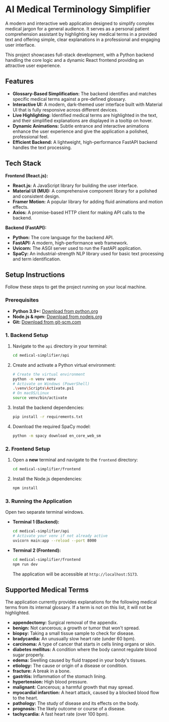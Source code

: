 # AI Medical Terminology Simplifier

A modern and interactive web application designed to simplify complex medical jargon for a general audience. It serves as a personal patient comprehension assistant by highlighting key medical terms in a provided text and offering simple, clear explanations in a professional and engaging user interface.

This project showcases full-stack development, with a Python backend handling the core logic and a dynamic React frontend providing an attractive user experience.

## Features

* **Glossary-Based Simplification:** The backend identifies and matches specific medical terms against a pre-defined glossary.
* **Interactive UI:** A modern, dark-themed user interface built with Material UI that is fully responsive across different devices.
* **Live Highlighting:** Identified medical terms are highlighted in the text, and their simplified explanations are displayed in a tooltip on hover.
* **Dynamic Animations:** Subtle entrance and interactive animations enhance the user experience and give the application a polished, professional feel.
* **Efficient Backend:** A lightweight, high-performance FastAPI backend handles the text processing.

## Tech Stack

**Frontend (React.js):**

* **React.js:** A JavaScript library for building the user interface.
* **Material UI (MUI):** A comprehensive component library for a polished and consistent design.
* **Framer Motion:** A popular library for adding fluid animations and motion effects.
* **Axios:** A promise-based HTTP client for making API calls to the backend.

**Backend (FastAPI):**

* **Python:** The core language for the backend API.
* **FastAPI:** A modern, high-performance web framework.
* **Uvicorn:** The ASGI server used to run the FastAPI application.
* **SpaCy:** An industrial-strength NLP library used for basic text processing and term identification.

## Setup Instructions

Follow these steps to get the project running on your local machine.

### Prerequisites

* **Python 3.9+:** [Download from python.org](https://www.python.org/downloads/)
* **Node.js & npm:** [Download from nodejs.org](https://nodejs.org/en/download/)
* **Git:** [Download from git-scm.com](https://git-scm.com/downloads)

### 1. Backend Setup

1.  Navigate to the `api` directory in your terminal:
    ```bash
    cd medical-simplifier/api
    ```
2.  Create and activate a Python virtual environment:
    ```bash
    # Create the virtual environment
    python -m venv venv
    # Activate on Windows (PowerShell)
    .\venv\Scripts\Activate.ps1
    # On macOS/Linux
    source venv/bin/activate
    ```
3.  Install the backend dependencies:
    ```bash
    pip install -r requirements.txt
    ```
4.  Download the required SpaCy model:
    ```bash
    python -m spacy download en_core_web_sm
    ```

### 2. Frontend Setup

1.  Open a **new** terminal and navigate to the `frontend` directory:
    ```bash
    cd medical-simplifier/frontend
    ```
2.  Install the Node.js dependencies:
    ```bash
    npm install
    ```

### 3. Running the Application

Open two separate terminal windows.

* **Terminal 1 (Backend):**
    ```bash
    cd medical-simplifier/api
    # Activate your venv if not already active
    uvicorn main:app --reload --port 8000
    ```
* **Terminal 2 (Frontend):**
    ```bash
    cd medical-simplifier/frontend
    npm run dev
    ```
    The application will be accessible at `http://localhost:5173`.

## Supported Medical Terms

The application currently provides explanations for the following medical terms from its internal glossary. If a term is not on this list, it will not be highlighted.

* **appendectomy:** Surgical removal of the appendix.
* **benign:** Not cancerous; a growth or tumor that won't spread.
* **biopsy:** Taking a small tissue sample to check for disease.
* **bradycardia:** An unusually slow heart rate (under 60 bpm).
* **carcinoma:** A type of cancer that starts in cells lining organs or skin.
* **diabetes mellitus:** A condition where the body cannot regulate blood sugar properly.
* **edema:** Swelling caused by fluid trapped in your body's tissues.
* **etiology:** The cause or origin of a disease or condition.
* **fracture:** A break in a bone.
* **gastritis:** Inflammation of the stomach lining.
* **hypertension:** High blood pressure.
* **malignant:** Cancerous; a harmful growth that may spread.
* **myocardial infarction:** A heart attack, caused by a blocked blood flow to the heart.
* **pathology:** The study of disease and its effects on the body.
* **prognosis:** The likely outcome or course of a disease.
* **tachycardia:** A fast heart rate (over 100 bpm).
